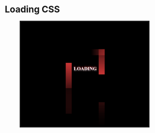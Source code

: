 <div>
    <h1>Loading CSS</h1>
</div>
<div align="center">
    <img src="./img_readme/Animacao.gif" alt="gif" width="80%" style="border:solid"/>
</div>
